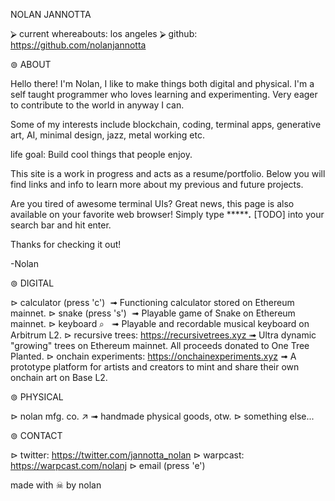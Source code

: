 
NOLAN JANNOTTA 

⮚ current whereabouts: los angeles 
⮚ github: https://github.com/nolanjannotta


⊚ ABOUT

Hello there! I'm Nolan, I like to make things both digital and physical. I'm a self taught programmer who loves learning and experimenting. Very eager to contribute to the world in anyway I can.

Some of my interests include blockchain, coding, terminal apps, generative art, AI, minimal design, jazz, metal working etc.

life goal: Build cool things that people enjoy.


This site is a work in progress and acts as a resume/portfolio. Below you will find links and info to learn more about my previous and future projects.



Are you tired of awesome terminal UIs? Great news, this page is also available on your favorite web browser! Simply type ********.*** [TODO] into your search bar and hit enter.


Thanks for checking it out!

-Nolan



⊚ DIGITAL

⊳ calculator (press 'c')  ➟ Functioning calculator stored on Ethereum mainnet.
⊳ snake (press 's')  ➟ Playable game of Snake on Ethereum mainnet.
⊳ keyboard ⌕   ➟ Playable and recordable musical keyboard on Arbitrum L2. 
⊳ recursive trees: https://recursivetrees.xyz ➟ Ultra dynamic "growing" trees on Ethereum mainnet. All proceeds donated to One Tree Planted.
⊳ onchain experiments: https://onchainexperiments.xyz ➟ A prototype platform for artists and creators to mint and share their own onchain art on Base L2. 


⊚ PHYSICAL

⊳ nolan mfg. co. ↗ ➟ handmade physical goods, otw.
⊳ something else...


⊚ CONTACT

⊳ twitter: https://twitter.com/jannotta_nolan
⊳ warpcast: https://warpcast.com/nolanj
⊳ email (press 'e')



made with ☠  by nolan



